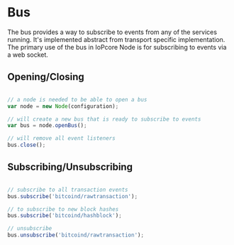 # Bus
The bus provides a way to subscribe to events from any of the services running. It's implemented abstract from transport specific implementation. The primary use of the bus in IoPcore Node is for subscribing to events via a web socket.

## Opening/Closing

```javascript

// a node is needed to be able to open a bus
var node = new Node(configuration);

// will create a new bus that is ready to subscribe to events
var bus = node.openBus();

// will remove all event listeners
bus.close();
```

## Subscribing/Unsubscribing

```javascript

// subscribe to all transaction events
bus.subscribe('bitcoind/rawtransaction');

// to subscribe to new block hashes
bus.subscribe('bitcoind/hashblock');

// unsubscribe
bus.unsubscribe('bitcoind/rawtransaction');
```
